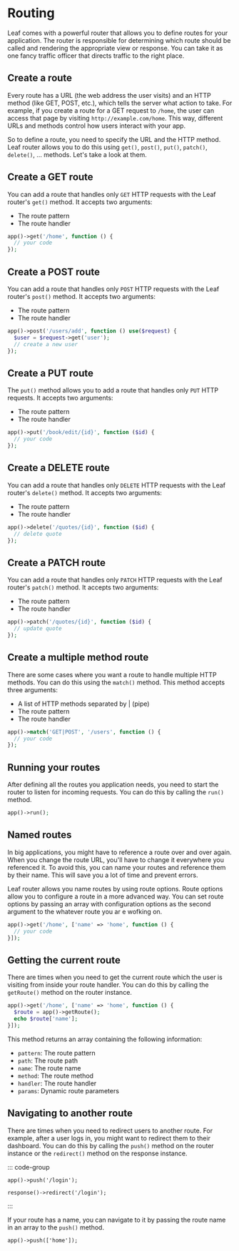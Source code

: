# Routing

<!-- markdownlint-disable no-inline-html -->

Leaf comes with a powerful router that allows you to define routes for your application. The router is responsible for determining which route should be called and rendering the appropriate view or response. You can take it as one fancy traffic officer that directs traffic to the right place.

## Create a route

Every route has a URL (the web address the user visits) and an HTTP method (like GET, POST, etc.), which tells the server what action to take. For example, if you create a route for a GET request to `/home`, the user can access that page by visiting `http://example.com/home`. This way, different URLs and methods control how users interact with your app.

So to define a route, you need to specify the URL and the HTTP method. Leaf router allows you to do this using `get()`, `post()`, `put()`, `patch()`, `delete()`, ... methods. Let's take a look at them.

## Create a GET route

You can add a route that handles only `GET` HTTP requests with the Leaf router's `get()` method. It accepts two arguments:

- The route pattern
- The route handler

```php
app()->get('/home', function () {
  // your code
});
```

## Create a POST route

You can add a route that handles only `POST` HTTP requests with the Leaf router's `post()` method. It accepts two arguments:

- The route pattern
- The route handler

```php
app()->post('/users/add', function () use($request) {
  $user = $request->get('user');
  // create a new user
});
```

## Create a PUT route

The `put()` method allows you to add a route that handles only `PUT` HTTP requests. It accepts two arguments:

- The route pattern
- The route handler

```php
app()->put('/book/edit/{id}', function ($id) {
  // your code
});
```

## Create a DELETE route

You can add a route that handles only `DELETE` HTTP requests with the Leaf router's `delete()` method. It accepts two arguments:

- The route pattern
- The route handler

```php
app()->delete('/quotes/{id}', function ($id) {
  // delete quote
});
```

## Create a PATCH route

You can add a route that handles only `PATCH` HTTP requests with the Leaf router's `patch()` method. It accepts two arguments:

- The route pattern
- The route handler

```php
app()->patch('/quotes/{id}', function ($id) {
  // update quote
});
```

## Create a multiple method route

There are some cases where you want a route to handle multiple HTTP methods. You can do this using the `match()` method. This method accepts three arguments:

- A list of HTTP methods separated by | (pipe)
- The route pattern
- The route handler

```php
app()->match('GET|POST', '/users', function () {
  // your code
});
```

## Running your routes

After defining all the routes you application needs, you need to start the router to listen for incoming requests. You can do this by calling the `run()` method.

```php
app()->run();
```

## Named routes

In big applications, you might have to reference a route over and over again. When you change the route URL, you'll have to change it everywhere you referenced it. To avoid this, you can name your routes and reference them by their name. This will save you a lot of time and prevent errors.

Leaf router allows you name routes by using route options. Route options allow you to configure a route in a more advanced way. You can set route options by passing an array with configuration options as the second argument to the whatever route you ar e wofking on.

```php
app()->get('/home', ['name' => 'home', function () {
  // your code
}]);
```

## Getting the current route

There are times when you need to get the current route which the user is visiting from inside your route handler. You can do this by calling the `getRoute()` method on the router instance.

```php
app()->get('/home', ['name' => 'home', function () {
  $route = app()->getRoute();
  echo $route['name'];
}]);
```

This method returns an array containing the following information:

- `pattern`: The route pattern
- `path`: The route path
- `name`: The route name
- `method`: The route method
- `handler`: The route handler
- `params`: Dynamic route parameters

## Navigating to another route

There are times when you need to redirect users to another route. For example, after a user logs in, you might want to redirect them to their dashboard. You can do this by calling the `push()` method on the router instance or the `redirect()` method on the response instance.

::: code-group

```php:no-line-numbers [router]
app()->push('/login');
```

```php:no-line-numbers [response]
response()->redirect('/login');
```

:::

If your route has a name, you can navigate to it by passing the route name in an array to the `push()` method.

```php:no-line-numbers
app()->push(['home']);
```
